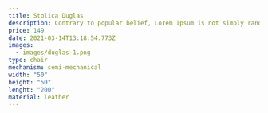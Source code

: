 ```yaml
---
title: Stolica Duglas
description: Contrary to popular belief, Lorem Ipsum is not simply random text.
price: 149
date: 2021-03-14T13:18:54.773Z
images:
  - images/duglas-1.png
type: chair
mechanism: semi-mechanical
width: "50"
height: "50"
lenght: "200"
material: leather
---
```

